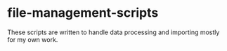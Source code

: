 # file-management-scripts
These scripts are written to handle data processing and importing mostly for my own work.
